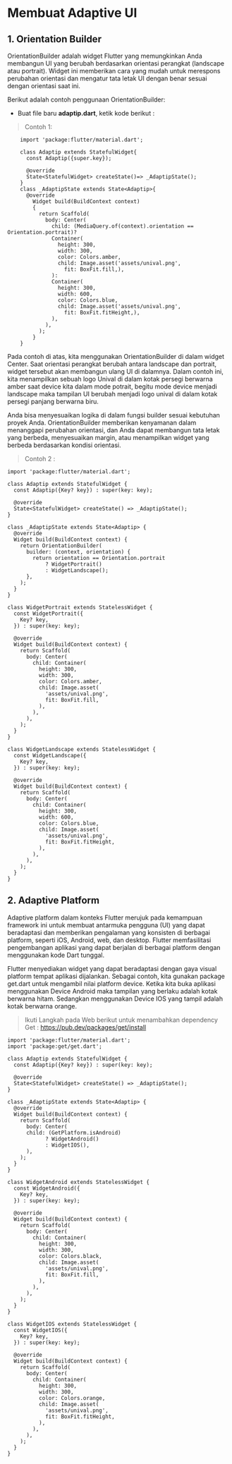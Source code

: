 # Membuat Adaptive UI
## 1. Orientation Builder

OrientationBuilder adalah widget Flutter yang memungkinkan Anda membangun UI yang berubah berdasarkan orientasi perangkat (landscape atau portrait). Widget ini memberikan cara yang mudah untuk merespons perubahan orientasi dan mengatur tata letak UI dengan benar sesuai dengan orientasi saat ini.

Berikut adalah contoh penggunaan OrientationBuilder:

- Buat file baru **adaptip.dart**, ketik kode berikut :
> Contoh 1:

        import 'package:flutter/material.dart';
    
        class Adaptip extends StatefulWidget{
          const Adaptip({super.key});
        
          @override
          State<StatefulWidget> createState()=> _AdaptipState();
        }
        class _AdaptipState extends State<Adaptip>{
          @override
            Widget build(BuildContext context)
            {
              return Scaffold(
                body: Center(
                  child: (MediaQuery.of(context).orientation == Orientation.portrait)?
                  Container(
                    height: 300,
                    width: 300,
                    color: Colors.amber,
                    child: Image.asset('assets/unival.png',
                      fit: BoxFit.fill,),
                  ):
                  Container(
                    height: 300,
                    width: 600,
                    color: Colors.blue,
                    child: Image.asset('assets/unival.png',
                      fit: BoxFit.fitHeight,),
                  ),
                ),
              );
            }
        }



Pada contoh di atas, kita menggunakan OrientationBuilder di dalam widget Center. Saat orientasi perangkat berubah antara landscape dan portrait, widget tersebut akan membangun ulang UI di dalamnya. Dalam contoh ini, kita menampilkan sebuah logo Unival di dalam kotak persegi berwarna amber saat device kita dalam mode potrait, begitu mode device menjadi landscape maka tampilan UI berubah menjadi logo unival di dalam kotak persegi panjang berwarna biru.

Anda bisa menyesuaikan logika di dalam fungsi builder sesuai kebutuhan proyek Anda. OrientationBuilder memberikan kenyamanan dalam menanggapi perubahan orientasi, dan Anda dapat membangun tata letak yang berbeda, menyesuaikan margin, atau menampilkan widget yang berbeda berdasarkan kondisi orientasi.

> Contoh 2 :

    import 'package:flutter/material.dart';
    
    class Adaptip extends StatefulWidget {
      const Adaptip({Key? key}) : super(key: key);
    
      @override
      State<StatefulWidget> createState() => _AdaptipState();
    }
    
    class _AdaptipState extends State<Adaptip> {
      @override
      Widget build(BuildContext context) {
        return OrientationBuilder(
          builder: (context, orientation) {
            return orientation == Orientation.portrait
                ? WidgetPortrait()
                : WidgetLandscape();
          },
        );
      }
    }
    
    class WidgetPortrait extends StatelessWidget {
      const WidgetPortrait({
        Key? key,
      }) : super(key: key);
    
      @override
      Widget build(BuildContext context) {
        return Scaffold(
          body: Center(
            child: Container(
              height: 300,
              width: 300,
              color: Colors.amber,
              child: Image.asset(
                'assets/unival.png',
                fit: BoxFit.fill,
              ),
            ),
          ),
        );
      }
    }
    
    class WidgetLandscape extends StatelessWidget {
      const WidgetLandscape({
        Key? key,
      }) : super(key: key);
    
      @override
      Widget build(BuildContext context) {
        return Scaffold(
          body: Center(
            child: Container(
              height: 300,
              width: 600,
              color: Colors.blue,
              child: Image.asset(
                'assets/unival.png',
                fit: BoxFit.fitHeight,
              ),
            ),
          ),
        );
      }
    }


## 2. Adaptive Platform


Adaptive platform dalam konteks Flutter merujuk pada kemampuan framework ini untuk membuat antarmuka pengguna (UI) yang dapat beradaptasi dan memberikan pengalaman yang konsisten di berbagai platform, seperti iOS, Android, web, dan desktop. Flutter memfasilitasi pengembangan aplikasi yang dapat berjalan di berbagai platform dengan menggunakan kode Dart tunggal.

Flutter menyediakan widget yang dapat beradaptasi dengan gaya visual platform tempat aplikasi dijalankan. Sebagai contoh, kita gunakan package get.dart untuk mengambil nilai platform device. Ketika kita buka aplikasi menggunakan Device Android maka tampilan yang berlaku adalah kotak berwarna hitam. Sedangkan menggunakan Device IOS yang tampil adalah kotak berwarna orange.

> Ikuti Langkah pada Web berikut untuk menambahkan dependency Get :
  https://pub.dev/packages/get/install



    import 'package:flutter/material.dart';
    import 'package:get/get.dart';
    
    class Adaptip extends StatefulWidget {
      const Adaptip({Key? key}) : super(key: key);
    
      @override
      State<StatefulWidget> createState() => _AdaptipState();
    }
    
    class _AdaptipState extends State<Adaptip> {
      @override
      Widget build(BuildContext context) {
        return Scaffold(
          body: Center(
          child: (GetPlatform.isAndroid)
                ? WidgetAndroid()
                : WidgetIOS(),
          ),
        );
      }
    }
    
    class WidgetAndroid extends StatelessWidget {
      const WidgetAndroid({
        Key? key,
      }) : super(key: key);
    
      @override
      Widget build(BuildContext context) {
        return Scaffold(
          body: Center(
            child: Container(
              height: 300,
              width: 300,
              color: Colors.black,
              child: Image.asset(
                'assets/unival.png',
                fit: BoxFit.fill,
              ),
            ),
          ),
        );
      }
    }
    
    class WidgetIOS extends StatelessWidget {
      const WidgetIOS({
        Key? key,
      }) : super(key: key);
    
      @override
      Widget build(BuildContext context) {
        return Scaffold(
          body: Center(
            child: Container(
              height: 300,
              width: 300,
              color: Colors.orange,
              child: Image.asset(
                'assets/unival.png',
                fit: BoxFit.fitHeight,
              ),
            ),
          ),
        );
      }
    }
